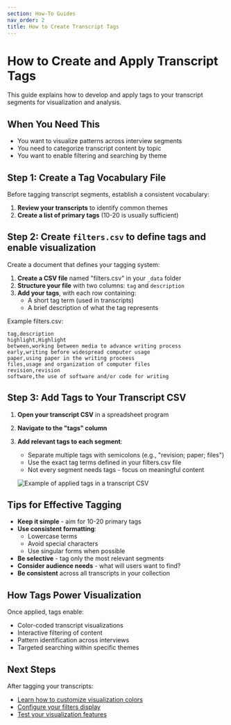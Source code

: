 ```yaml
---
section: How-To Guides
nav_order: 2
title: How to Create Transcript Tags
---
```


# How to Create and Apply Transcript Tags

This guide explains how to develop and apply tags to your transcript segments for visualization and analysis.

## When You Need This

- You want to visualize patterns across interview segments
- You need to categorize transcript content by topic
- You want to enable filtering and searching by theme

## Step 1: Create a Tag Vocabulary File

Before tagging transcript segments, establish a consistent vocabulary:

1. **Review your transcripts** to identify common themes
2. **Create a list of primary tags** (10-20 is usually sufficient)

## Step 2: Create `filters.csv` to define tags and enable visualization

Create a document that defines your tagging system:

1. **Create a CSV file** named "filters.csv" in your `_data` folder
2. **Structure your file** with two columns: `tag` and `description`
3. **Add your tags**, with each row containing:
   - A short tag term (used in transcripts)
   - A brief description of what the tag represents

Example filters.csv:
```
tag,description
highlight,Highlight
between,working between media to advance writing process
early,writing before widespread computer usage
paper,using paper in the writing proceess
files,usage and organization of computer files
revision,revision
software,the use of software and/or code for writing
```

## Step 3: Add Tags to Your Transcript CSV

1. **Open your transcript CSV** in a spreadsheet program
2. **Navigate to the "tags" column**
3. **Add relevant tags to each segment**:
   - Separate multiple tags with semicolons (e.g., "revision; paper; files")
   - Use the exact tag terms defined in your filters.csv file
   - Not every segment needs tags - focus on meaningful content

   ![Example of applied tags in a transcript CSV](SCREENSHOT_PLACEHOLDER)

## Tips for Effective Tagging

- **Keep it simple** - aim for 10-20 primary tags
- **Use consistent formatting**:
  - Lowercase terms
  - Avoid special characters
  - Use singular forms when possible
- **Be selective** - tag only the most relevant segments
- **Consider audience needs** - what will users want to find?
- **Be consistent** across all transcripts in your collection

## How Tags Power Visualization

Once applied, tags enable:

- Color-coded transcript visualizations
- Interactive filtering of content
- Pattern identification across interviews
- Targeted searching within specific themes

## Next Steps

After tagging your transcripts:
- [Learn how to customize visualization colors](../setup/visualizations)
- [Configure your filters display](../z-old/customize/customization)
- [Test your visualization features](../z-old/customize/overview)